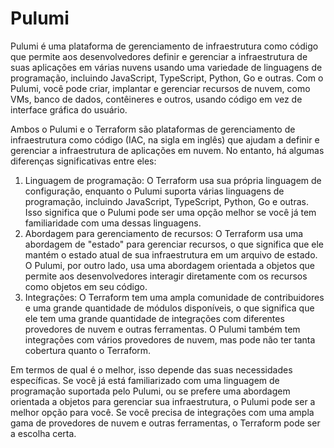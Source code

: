 # Pulumi

Pulumi é uma plataforma de gerenciamento de infraestrutura como código que permite aos desenvolvedores definir e gerenciar a infraestrutura de suas aplicações em várias nuvens usando uma variedade de linguagens de programação, incluindo JavaScript, TypeScript, Python, Go e outras. Com o Pulumi, você pode criar, implantar e gerenciar recursos de nuvem, como VMs, banco de dados, contêineres e outros, usando código em vez de interface gráfica do usuário.


Ambos o Pulumi e o Terraform são plataformas de gerenciamento de infraestrutura como código (IAC, na sigla em inglês) que ajudam a definir e gerenciar a infraestrutura de aplicações em nuvem. No entanto, há algumas diferenças significativas entre eles:

1) Linguagem de programação: O Terraform usa sua própria linguagem de configuração, enquanto o Pulumi suporta várias linguagens de programação, incluindo JavaScript, TypeScript, Python, Go e outras. Isso significa que o Pulumi pode ser uma opção melhor se você já tem familiaridade com uma dessas linguagens.
2) Abordagem para gerenciamento de recursos: O Terraform usa uma abordagem de "estado" para gerenciar recursos, o que significa que ele mantém o estado atual de sua infraestrutura em um arquivo de estado. O Pulumi, por outro lado, usa uma abordagem orientada a objetos que permite aos desenvolvedores interagir diretamente com os recursos como objetos em seu código.
3) Integrações: O Terraform tem uma ampla comunidade de contribuidores e uma grande quantidade de módulos disponíveis, o que significa que ele tem uma grande quantidade de integrações com diferentes provedores de nuvem e outras ferramentas. O Pulumi também tem integrações com vários provedores de nuvem, mas pode não ter tanta cobertura quanto o Terraform.

Em termos de qual é o melhor, isso depende das suas necessidades específicas. Se você já está familiarizado com uma linguagem de programação suportada pelo Pulumi, ou se prefere uma abordagem orientada a objetos para gerenciar sua infraestrutura, o Pulumi pode ser a melhor opção para você. Se você precisa de integrações com uma ampla gama de provedores de nuvem e outras ferramentas, o Terraform pode ser a escolha certa.




